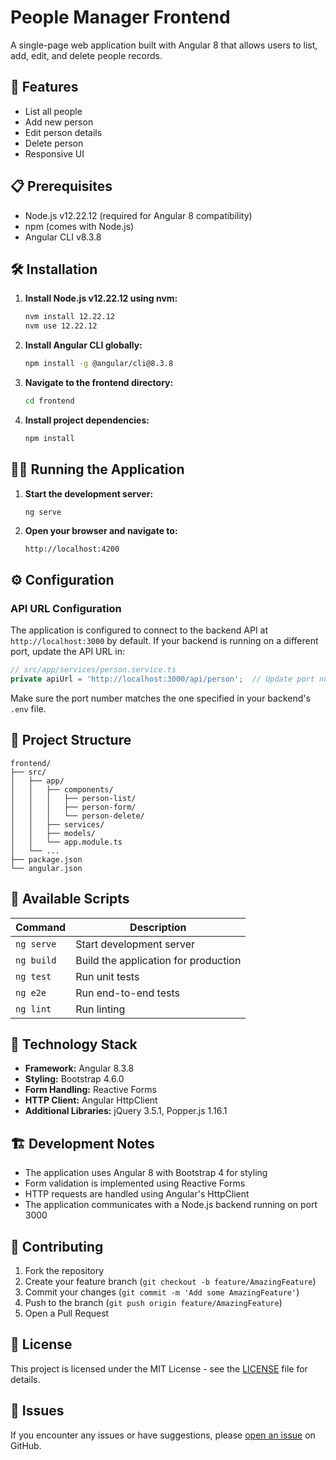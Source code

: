 # People Manager Frontend

A single-page web application built with Angular 8 that allows users to list, add, edit, and delete people records.

## 🚀 Features

- List all people
- Add new person
- Edit person details
- Delete person
- Responsive UI

## 📋 Prerequisites

- Node.js v12.22.12 (required for Angular 8 compatibility)
- npm (comes with Node.js)
- Angular CLI v8.3.8

## 🛠️ Installation

1. **Install Node.js v12.22.12 using nvm:**
   ```bash
   nvm install 12.22.12
   nvm use 12.22.12
   ```

2. **Install Angular CLI globally:**
   ```bash
   npm install -g @angular/cli@8.3.8
   ```

3. **Navigate to the frontend directory:**
   ```bash
   cd frontend
   ```

4. **Install project dependencies:**
   ```bash
   npm install
   ```

## 🏃‍♂️ Running the Application

1. **Start the development server:**
   ```bash
   ng serve
   ```

2. **Open your browser and navigate to:**
   ```
   http://localhost:4200
   ```

## ⚙️ Configuration

### API URL Configuration

The application is configured to connect to the backend API at `http://localhost:3000` by default. If your backend is running on a different port, update the API URL in:

```typescript
// src/app/services/person.service.ts
private apiUrl = 'http://localhost:3000/api/person';  // Update port number if needed
```

Make sure the port number matches the one specified in your backend's `.env` file.

## 📁 Project Structure

```
frontend/
├── src/
│   ├── app/
│   │   ├── components/
│   │   │   ├── person-list/
│   │   │   ├── person-form/
│   │   │   └── person-delete/
│   │   ├── services/
│   │   ├── models/
│   │   └── app.module.ts
│   └── ...
├── package.json
└── angular.json
```

## 📜 Available Scripts

| Command | Description |
|---------|-------------|
| `ng serve` | Start development server |
| `ng build` | Build the application for production |
| `ng test` | Run unit tests |
| `ng e2e` | Run end-to-end tests |
| `ng lint` | Run linting |

## 🔧 Technology Stack

- **Framework:** Angular 8.3.8
- **Styling:** Bootstrap 4.6.0
- **Form Handling:** Reactive Forms
- **HTTP Client:** Angular HttpClient
- **Additional Libraries:** jQuery 3.5.1, Popper.js 1.16.1

## 🏗️ Development Notes

- The application uses Angular 8 with Bootstrap 4 for styling
- Form validation is implemented using Reactive Forms
- HTTP requests are handled using Angular's HttpClient
- The application communicates with a Node.js backend running on port 3000

## 🤝 Contributing

1. Fork the repository
2. Create your feature branch (`git checkout -b feature/AmazingFeature`)
3. Commit your changes (`git commit -m 'Add some AmazingFeature'`)
4. Push to the branch (`git push origin feature/AmazingFeature`)
5. Open a Pull Request

## 📄 License

This project is licensed under the MIT License - see the [LICENSE](LICENSE) file for details.

## 🐛 Issues

If you encounter any issues or have suggestions, please [open an issue](../../issues) on GitHub.
